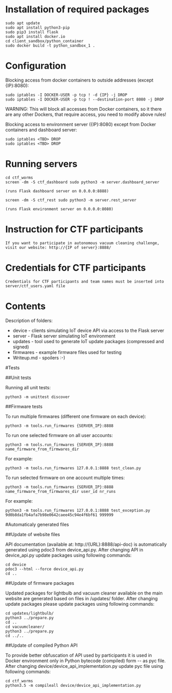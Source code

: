 # Installation of required packages

    sudo apt update
    sudo apt install python3-pip
    sudo pip3 install flask
    sudo apt install docker.io
    cd client_sandbox/python_container
    sudo docker build -t python_sandbox_1 .

# Configuration

Blocking access from docker containers to outside addresses (except {IP}:8080):

    sudo iptables -I DOCKER-USER -p tcp ! -d {IP} -j DROP
    sudo iptables -I DOCKER-USER -p tcp ! --destination-port 8080 -j DROP

WARNING: This will block all accesses from Docker containers, so it there are any other Dockers, that require access,
    you need to modify above rules!

Blocking access to environment server ({IP}:8080) except from Docker containers and dashboard server:

    sudo iptables <TBD> DROP
    sudo iptables <TBD> DROP

# Running servers

    cd ctf_worms
    screen -dm -S ctf_dashboard sudo python3 -m server.dashboard_server

    (runs Flask dashboard server on 0.0.0.0:8888)

    screen -dm -S ctf_rest sudo python3 -m server.rest_server

    (runs Flask environment server on 0.0.0.0:8080)

# Instruction for CTF participants

    If you want to participate in autonomous vacuum cleaning challenge, visit our website: http://{IP of server}:8888/

# Credentials for CTF participants

    Credentials for CTF participants and team names must be inserted into server/ctf_users.yaml file

# Contents

Description of folders:
- device - clients simulating IoT device API via access to the Flask server 
- server - Flask server simulating IoT environment 
- updates - tool used to generate IoT update packages (compressed and signed)
- firmwares - example firmware files used for testing
- Writeup.md - spoilers :-)

#Tests

##Unit tests

Running all unit tests:

    python3 -m unittest discover

##Firmware tests

To run multiple firmwares (different one firmware on each device):

    python3 -m tools.run_firmwares {SERVER_IP}:8888

To run one selected firmware on all user accounts:

    python3 -m tools.run_firmwares {SERVER_IP}:8888 name_firmware_from_firmwares_dir

For example:

    python3 -m tools.run_firmwares 127.0.0.1:8888 test_clean.py

To run selected firmware on one account multiple times:

    python3 -m tools.run_firmwares {SERVER_IP}:8888 name_firmware_from_firmwares_dir user_id nr_runs

For example:

    python3 -m tools.run_firmwares 127.0.0.1:8888 test_exception.py 9d0b8da1fb4afa7b98e0642caee45c94e4f6bf61 999999 


#Automaticaly generated files

##Update of website files

API documentation (available at: http://{URL}:8888/api-doc) is automatically generated using pdoc3 from device_api.py.
After changing API in device_api.py update packages using following commands:

    cd device
    pdoc3 --html --force device_api.py
    cd ..


##Update of firmware packages

Updated packages for lightbulb and vacuum cleaner available on the main website are generated based on files in /updates/ folder. 
After changing update packages please update packages using following commands:

    cd updates/lightbulb/
    python3 ../prepare.py
    cd ..
    cd vacuumcleaner/
    python3 ../prepare.py
    cd ../..

##Update of compiled Python API

To provide better obfuscation of API used by participants it is used in Docker environment only in Python bytecode (compiled) form -- as pyc file.
After changing device/device_api_implementation.py update pyc file using following commands:

    cd ctf_worms
    python3.5 -m compileall device/device_api_implementation.py

